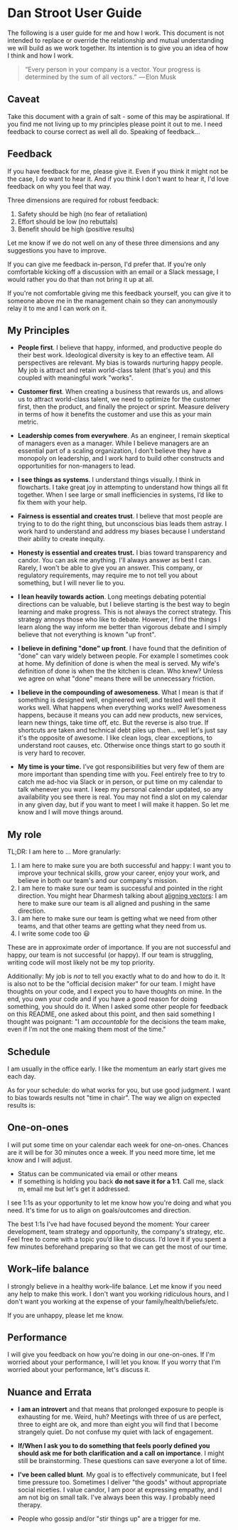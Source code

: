 # Dan Stroot User Guide

The following is a user guide for me and how I work. This document is not intended to replace or override the relationship and mutual understanding we will build as we work together. Its intention is to give you an idea of how I think and how I work.

>“Every person in your company is a vector. Your progress is determined by the sum of all vectors.”
> — Elon Musk

## Caveat

Take this document with a grain of salt - some of this may be aspirational. If you find me not living up to my principles please point it out to me.  I need feedback to course correct as well all do. Speaking of feedback...

## Feedback

If you have feedback for me, please give it. Even if you think it might not be the case, I _do_ want to hear it. And if you think I don't want to hear it, I'd love feedback on why you feel that way.

Three dimensions are required for robust feedback:

1. Safety should be high (no fear of retaliation)
1. Effort should be low (no rebuttals)
1. Benefit should be high (positive results)

Let me know if we do not well on any of these three dimensions and any suggestions you have to improve.

If you can give me feedback in-person, I'd prefer that. If you're only comfortable kicking off a discussion with an email or a Slack message, I would rather you do that than not bring it up at all.

If you're not comfortable giving me this feedback yourself, you can give it to someone above me in the management chain so they can anonymously relay it to me and I can work on it. 

## My Principles

* **People first**. I believe that happy, informed, and productive people do their best work. Ideological diversity is key to an effective team. All perspectives are relevant. My bias is towards nurturing happy people. My job is attract and retain world-class talent (that's you) and this coupled with meaningful work "works".

* **Customer first**. When creating a business that rewards us, and allows us to attract world-class talent, we need to optimize for the customer first, then the product, and finally the project or sprint. Measure delivery in terms of how it benefits the customer and use this as your main metric.

* **Leadership comes from everywhere**. As an engineer, I remain skeptical of managers even as a manager. While I believe managers are an essential part of a scaling organization, I don’t believe they have a monopoly on leadership, and I work hard to build other constructs and opportunities for non-managers to lead.

* **I see things as systems**. I understand things visually. I think in flowcharts. I take great joy in attempting to understand how things all fit together. When I see large or small inefficiencies in systems, I’d like to fix them with your help.

* **Fairness is essential and creates trust**. I believe that most people are trying to to do the right thing, but unconscious bias leads them astray. I work hard to understand and address my biases because I understand their ability to create inequity.

* **Honesty is essential and creates trust.** I bias toward transparency and candor.  You can ask me anything. I'll always answer as best I can.  Rarely, I won't be able to give you an answer. This company, or regulatory requirements, may require me to not tell you about something, but I will never lie to you.

* **I lean heavily towards action**. Long meetings debating potential directions can be valuable, but I believe starting is the best way to begin learning and make progress. This is not always the correct strategy. This strategy annoys those who like to debate. However, I find the things I learn along the way inform me better than vigorous debate and I simply believe that not everything is known "up front".

* **I believe in defining "done" up front**.  I have found that the definition of "done" can vary widely between people. For example I sometimes cook at home. My definition of done is when the meal is served. My wife's definition of done is when the the kitchen is clean. Who knew? Unless we agree on what "done" means there will be unnecessary friction.

* **I believe in the compounding of awesomeness**. What I mean is that if something is designed well, engineered well, and tested well then it works well. What happens when everything works well? Awesomeness happens, because it means you can add new products, new services, learn new things, take time off, etc. But the reverse is also true. If shortcuts are taken and technical debt piles up then... well let's just say it's the opposite of awesome. I like clean logs, clear exceptions, to understand root causes, etc. Otherwise once things start to go south it is very hard to recover.  

* **My time is your time.** I’ve got responsibilities but very few of them are more important than spending time with you. Feel entirely free to try to catch me ad-hoc via Slack or in person, or put time on my calendar to talk whenever you want. I keep my personal calendar updated, so any availability you see there is real. You may not find a slot on my calendar in any given day, but if you want to meet I will make it happen. So let me know and I will move things around.  

## My role

TL;DR: I am here to ...  More granularly:

1.  I am here to make sure you are both successful and happy: I want you to improve your technical skills, grow your career, enjoy your work, and believe in both our team's and our company's mission.
2.  I am here to make sure our team is successful and pointed in the right direction. You might hear Dharmesh talking about [aligning vectors](https://thinkgrowth.org/what-elon-musk-taught-me-about-growing-a-business-c2c173f5bff3): I am here to make sure our team is all aligned and pushing in the same direction.
3.  I am here to make sure our team is getting what we need from other teams, and that other teams are getting what they need from us.
4.  I write some code too :smiley:

These are in approximate order of importance. If you are not successful and happy, our team is not successful (or happy). If our team is struggling, writing code will most likely not be my top priority.

Additionally: My job is _not_ to tell you exactly what to do and how to do it. It is also not to be the "official decision maker" for our team. I might have thoughts on your code, and I expect you to have thoughts on mine. In the end, you own your code and if you have a good reason for doing something, you should do it. When I asked some other people for feedback on this README, one asked about this point, and then said something I thought was poignant: "I am _accountable_ for the decisions the team make, even if I’m not the one making them most of the time."

## Schedule

I am usually in the office early. I like the momentum an early start gives me each day.

As for your schedule: do what works for you, but use good judgment. I want to bias towards results not "time in chair".  The way we align on expected results is:

## One-on-ones

I will put some time on your calendar each week for one-on-ones. Chances are it will be for 30 minutes once a week. If you need more time, let me know and I will adjust.

* Status can be communicated via email or other means
* If something is holding you back **do not save it for a 1:1**. Call me, slack m, email me but let's get it addressed.

I see 1:1s as your opportunity to let me know how you're doing and what you need. It's time for us to align on goals/outcomes and direction.

The best 1:1s I’ve had have focused beyond the moment: Your career development, team strategy and opportunity, the company's strategy, etc. Feel free to come with a topic you’d like to discuss. I’d love it if you spent a few minutes beforehand preparing so that we can get the most of our time. 

## Work–life balance

I strongly believe in a healthy work–life balance. Let me know if you need any help to make this work. I don't want you working ridiculous hours, and I don't want you working at the expense of your family/health/beliefs/etc.

If you are unhappy, please let me know.

## Performance

I will give you feedback on how you're doing in our one-on-ones. If I'm worried about your performance, I will let you know. If you worry that I'm worried about your performance, let's discuss it.

## Nuance and Errata

* **I am an introvert** and that means that prolonged exposure to people is exhausting for me. Weird, huh? Meetings with three of us are perfect, three to eight are ok, and more than eight you will find that I become strangely quiet. Do not confuse my quiet with lack of engagement.

* **If/When I ask you to do something that feels poorly defined you should ask me for both clarification and a call on importance**. I might still be brainstorming. These questions can save everyone a lot of time.

* **I've been called blunt**. My goal is to effectively communicate, but I feel time pressure too. Sometimes I deliver "the goods" without appropriate social niceties. I value candor, I am poor at expressing empathy, and I am not big on small talk. I've always been this way. I probably need therapy.

* People who gossip and/or "stir things up" are a trigger for me.